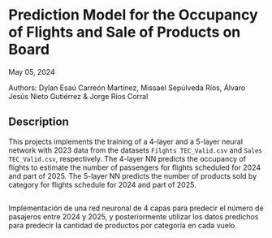 # Prediction Model for the Occupancy of Flights and Sale of Products on Board

May 05, 2024

Authors: Dylan Esaú Carreón Martínez, Missael Sepúlveda Ríos, Álvaro Jesús Nieto Gutiérrez & Jorge Ríos Corral

## Description

This projects implements the training of a 4-layer and a 5-layer neural network with 2023 data from the datasets `Filghts TEC_Valid.csv` and `Sales TEC_Valid.csv`, respectively. The 4-layer NN predicts the occupancy of flights to estimate the number of passengers for flights scheduled for 2024 and part of 2025. The 5-layer NN predicts the number of products sold by category for flights schedule for 2024 and part of 2025.


##






Implementación de una red neuronal de 4 capas para predecir el número de pasajeros entre 2024 y 2025, y posteriormente utilizar los datos predichos
para predecir la cantidad de productos por categoría en cada vuelo.
